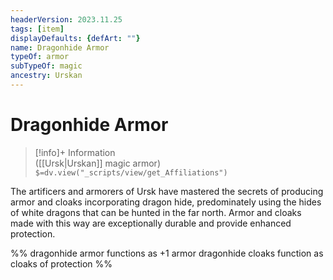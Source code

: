 ```yaml
---
headerVersion: 2023.11.25
tags: [item]
displayDefaults: {defArt: ""}
name: Dragonhide Armor
typeOf: armor
subTypeOf: magic
ancestry: Urskan
---
```

# Dragonhide Armor
>[!info]+ Information  
> ([[Ursk|Urskan]] magic armor)  
> `$=dv.view("_scripts/view/get_Affiliations")`

The artificers and armorers of Ursk have mastered the secrets of producing armor and cloaks incorporating dragon hide, predominately using the hides of white dragons that can be hunted in the far north. Armor and cloaks made with this way are exceptionally durable and provide enhanced protection. 

%%
dragonhide armor functions as +1 armor
dragonhide cloaks function as cloaks of protection
%%